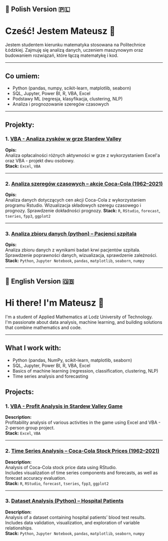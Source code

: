## 📌 Polish Version 🇵🇱
# Cześć! Jestem Mateusz 👋

Jestem studentem kierunku matematyka stosowana na Politechnice Łódzkiej.
Zajmuję się analizą danych, uczeniem maszynowym oraz budowaniem rozwiązań, które łączą matematykę i kod.

---

## Co umiem:
- Python (pandas, numpy, scikit-learn, matplotlib, seaborn)
- SQL, Jupyter, Power BI, R, VBA, Excel
- Podstawy ML (regresja, klasyfikacja, clustering, NLP)
- Analiza i prognozowanie szeregów czasowych

---

## Projekty:

### 1. [VBA - Analiza zysków w grze Stardew Valley](https://github.com/vaiomat/VBA_Sardew_Valley/tree/main)
**Opis:**  
Analiza opłacalności różnych aktywności w grze z wykorzystaniem Excel'a oraz VBA - projekt dwu osobowy.  
**Stack:** `Excel`, `VBA`

---

### 2. [Analiza szeregów czasowych – akcje Coca-Cola (1962–2021)](https://github.com/vaiomat/Akcje-Coca-Cola)
**Opis:**  
Analiza danych dotyczących cen akcji Coca-Cola z wykorzystaniem programu Rstudio.
Wizualizacja składowych szeregu czasowego i prognozy. Sprawdzenie dokładności prognozy.
**Stack:** `R`, `RStudio`, `forecast`, `tseries`, `fpp3`, `ggplot2`

---

### 3. [Analiza zbioru danych (python) – Pacjenci szpitala](https://github.com/vaiomat/Analiza-danych-pacjentow/tree/main)
**Opis:**  
Analiza zbioru danych z wynikami badań krwi pacjentów szpitala. 
Sprawdzenie poprawności danych, wizualizacja, sprawdzenie zależności.
**Stack:** `Python`, `Jupyter Notebook`, `pandas`, `matplotlib`, `seaborn`, `numpy`

---

## 📌 English Version 🇬🇧

# Hi there! I'm Mateusz 👋

I'm a student of Applied Mathematics at Lodz University of Technology.  
I'm passionate about data analysis, machine learning, and building solutions that combine mathematics and code.

---

## What I work with:
- Python (pandas, NumPy, scikit-learn, matplotlib, seaborn)  
- SQL, Jupyter, Power BI, R, VBA, Excel
- Basics of machine learning (regression, classification, clustering, NLP)  
- Time series analysis and forecasting

## Projects:

### 1. [VBA - Profit Analysis in Stardew Valley Game](https://github.com/vaiomat/VBA_Sardew_Valley/tree/main)  
**Description:**  
Profitability analysis of various activities in the game using Excel and VBA - 2-person group project.  
**Stack:** `Excel`, `VBA`

---

### 2. [Time Series Analysis – Coca-Cola Stock Prices (1962–2021)](https://github.com/vaiomat/Akcje-Coca-Cola)  
**Description:**  
Analysis of Coca-Cola stock price data using RStudio.  
Includes visualization of time series components and forecasts, as well as forecast accuracy evaluation.  
**Stack:** `R`, `RStudio`, `forecast`, `tseries`, `fpp3`, `ggplot2`

---

### 3. [Dataset Analysis (Python) – Hospital Patients](https://github.com/vaiomat/Analiza-danych-pacjentow/tree/main)  
**Description:**  
Analysis of a dataset containing hospital patients’ blood test results.  
Includes data validation, visualization, and exploration of variable relationships.  
**Stack:** `Python`, `Jupyter Notebook`, `pandas`, `matplotlib`, `seaborn`, `numpy`
